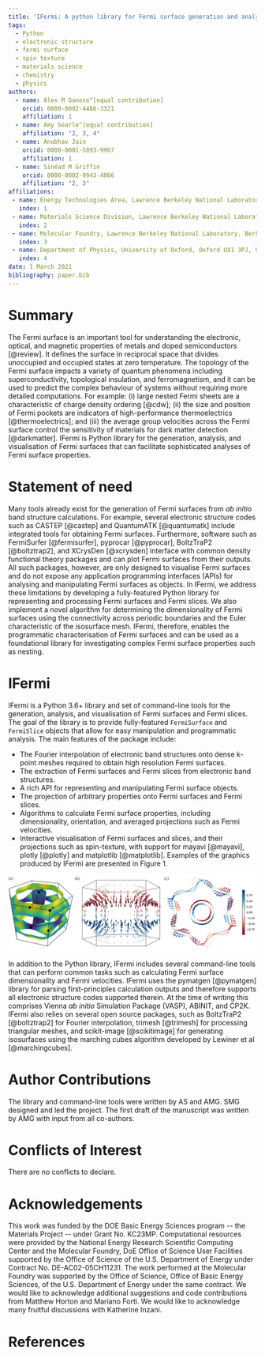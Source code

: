 ```yaml
---
title: 'IFermi: A python library for Fermi surface generation and analysis'
tags:
  - Python
  - electronic structure
  - fermi surface
  - spin texture
  - materials science
  - chemistry
  - physics
authors:
  - name: Alex M Ganose^[equal contribution]
    orcid: 0000-0002-4486-3321
    affiliation: 1
  - name: Amy Searle^[equal contribution]
    affiliation: "2, 3, 4"
  - name: Anubhav Jain
    orcid: 0000-0001-5893-9967
    affiliation: 1
  - name: Sinéad M Griffin
    orcid: 0000-0002-9943-4866
    affiliation: "2, 3"
affiliations:
 - name: Energy Technologies Area, Lawrence Berkeley National Laboratory, Berkeley, California 94720, USA
   index: 1
 - name: Materials Science Division, Lawrence Berkeley National Laboratory, Berkeley, California 94720, USA
   index: 2
 - name: Molecular Foundry, Lawrence Berkeley National Laboratory, Berkeley, California 94720, USA
   index: 3
 - name: Department of Physics, University of Oxford, Oxford OX1 3PJ, UK
   index: 4
date: 1 March 2021
bibliography: paper.bib
---
```


# Summary

The Fermi surface is an important tool for understanding the electronic, optical, and
magnetic properties of metals and doped semiconductors [@review].
It defines the surface in reciprocal space that divides unoccupied and occupied
states at zero temperature.
The topology of the Fermi surface impacts a variety of quantum phenomena including
superconductivity, topological insulation, and ferromagnetism, and it can be used to
predict the complex behaviour of systems without requiring more detailed computations.
For example: (i) large nested Fermi sheets are a characteristic of charge density ordering [@cdw];
(ii) the size and position of Fermi pockets are indicators of high-performance
thermoelectrics [@thermoelectrics]; and (iii) the average group velocities across the
Fermi surface control the sensitivity of materials for dark matter detection [@darkmatter].
IFermi is Python library for the generation, analysis, and visualisation of Fermi
surfaces that can facilitate sophisticated analyses of Fermi 
surface properties.

# Statement of need

Many tools already exist for the generation of Fermi surfaces from *ab initio* band 
structure calculations. For example, several electronic structure codes such as 
CASTEP [@castep] and QuantumATK [@quantumatk] include integrated tools for obtaining Fermi 
surfaces. Furthermore, 
software such as FermiSurfer [@fermisurfer], pyprocar [@pyprocar], BoltzTraP2 [@boltztrap2], 
and XCrysDen [@xcrysden] interface with common 
density functional theory packages and can plot Fermi surfaces from their 
outputs. All such packages, however, are only designed to visualise Fermi surfaces
and do not expose any application programming interfaces (APIs) for analysing and 
manipulating Fermi surfaces as objects. In IFermi, we address these limitations by developing
a fully-featured Python library for representing and processing Fermi surfaces
and Fermi slices. We also implement a novel algorithm for determining the dimensionality
of Fermi surfaces using the connectivity across periodic boundaries and the
Euler characteristic of the isosurface mesh. IFermi, therefore, enables the 
programmatic characterisation of Fermi surfaces and can be used as a foundational 
library for investigating complex Fermi surface properties such as nesting.

# IFermi

IFermi is a Python 3.6+ library and set of command-line tools for the generation, 
analysis, and visualisation of Fermi surfaces and Fermi slices. The goal of the library 
is to provide fully-featured `FermiSurface` and `FermiSlice` objects that allow for easy 
manipulation and programmatic analysis. The main features of the package include: 

- The Fourier interpolation of electronic band structures onto dense k-point meshes 
  required to obtain high resolution Fermi surfaces.
- The extraction of Fermi surfaces and Fermi slices from electronic band structures.
- A rich API for representing and manipulating Fermi surface objects.
- The projection of arbitrary properties onto Fermi surfaces and Fermi slices.
- Algorithms to calculate Fermi surface properties, including dimensionality, orientation, 
  and averaged projections such as Fermi velocities.
- Interactive visualisation of Fermi surfaces and slices, and their projections such as 
  spin-texture, with support for mayavi [@mayavi], plotly [@plotly] and matplotlib [@matplotlib]. 
  Examples of the graphics produced by IFermi are presented in Figure 1.

![Examples of Fermi surfaces and two-dimensional slices produced by IFermi. Fermi surface of MgB$_2$ with group velocity projections shown by (a) the isosurface color and (b) arrows colored by the scalar projection onto the [0 0 1] axis. (c) Spin texture of BiSb indicating Rashba splitting.](docs/src/_static/ifermi-example-01.png)
  
In addition to the Python library, IFermi includes several command-line tools that can
perform common tasks such as calculating Fermi surface dimensionality and Fermi velocities.
IFermi uses the pymatgen [@pymatgen] library for parsing first-principles calculation 
outputs and therefore supports all electronic structure codes supported therein. 
At the time of writing this 
comprises Vienna *ab initio* Simulation Package (VASP), ABINIT, and CP2K. IFermi also 
relies on  several open source packages, such as BoltzTraP2 [@boltztrap2] for Fourier 
interpolation, trimesh [@trimesh] for processing triangular meshes, and scikit-image 
[@scikitimage] for generating isosurfaces using the marching cubes algorithm developed 
by Lewiner et al [@marchingcubes].

# Author Contributions

The library and command-line tools were written by AS and AMG.
SMG designed and led the project.
The first draft of the manuscript was written by AMG with input from all co-authors. 

# Conflicts of Interest

There are no conflicts to declare.

# Acknowledgements

This work was funded by the DOE Basic Energy Sciences program -- the Materials Project 
-- under Grant No. KC23MP.
Computational resources were provided by the National Energy Research Scientific 
Computing Center and the Molecular Foundry, DoE Office of Science User Facilities 
supported by the Office of Science of the U.S. Department of Energy under Contract No. 
DE-AC02-05CH11231. The work performed at the Molecular Foundry was supported by the 
Office of Science, Office of Basic Energy Sciences, of the U.S. Department of Energy 
under the same contract. 
We would like to acknowledge additional suggestions and code contributions from
Matthew Horton and Mariano Forti.
We would like to acknowledge many fruitful discussions with Katherine Inzani.

# References
